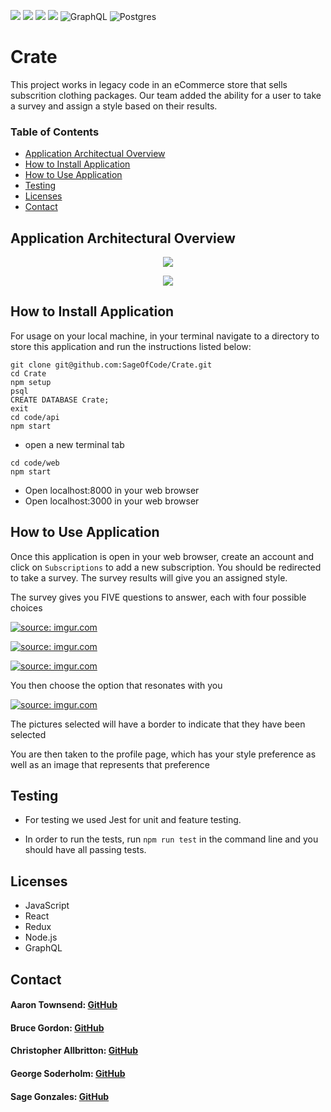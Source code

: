 <!-- Shields -->
![](https://img.shields.io/badge/Redux-informational?style=flat&logo=<LOGO_NAME>&logoColor=white&color=2bbc8a)
![](https://img.shields.io/badge/React-orange)
![](https://img.shields.io/badge/Node.js-green)
![](https://img.shields.io/badge/JavaScript-blue)
<img alt="GraphQL" src="https://img.shields.io/badge/-GraphQL-E10098?style=for-the-badge&logo=graphql"/>
<img alt="Postgres" src ="https://img.shields.io/badge/postgres-%23316192.svg?&style=for-the-badge&logo=postgresql&logoColor=white"/>



# Crate

This project works in legacy code in an eCommerce store that sells subscrition clothing packages. Our team added the ability for a user to take a survey and assign a style based on their results.

### Table of Contents
  - [Application Architectual Overview](#application-architectural-overview)
  - [How to Install Application](#how-to-install-application)
  - [How to Use Application](#how-to-use-application)
  - [Testing](#testing)
  - [Licenses](#licenses)
  - [Contact](#contact)

## Application Architectural Overview

<p align="center">
 <img src="https://i.imgur.com/LKOUbuQ.png">
</p>

<p align="center">
 <img src="https://i.imgur.com/CIK7VnR.png">
</p>



## How to Install Application

For usage on your local machine, in your terminal navigate to a directory to store this application and run the instructions listed below:

```
git clone git@github.com:SageOfCode/Crate.git
cd Crate
npm setup
psql
CREATE DATABASE Crate;
exit
cd code/api
npm start
```
* open a new terminal tab
```
cd code/web
npm start
```
* Open localhost:8000 in your web browser
* Open localhost:3000 in your web browser

## How to Use Application

Once this application is open in your web browser, create an account and click on `Subscriptions` to add a new subscription.
You should be redirected to take a survey. The survey results will give you an assigned style.

The survey gives you FIVE questions to answer, each with four possible choices

<a href="https://imgur.com/dYqTH77"><img src="https://i.imgur.com/dYqTH77.png" title="source: imgur.com" /></a>

<a href="https://imgur.com/EW9kWMy"><img src="https://i.imgur.com/EW9kWMy.png" title="source: imgur.com" /></a>

<a href="https://imgur.com/lzEp0dw"><img src="https://i.imgur.com/lzEp0dw.png" title="source: imgur.com" /></a>

You then choose the option that resonates with you

<a href="https://imgur.com/2nyYNOO"><img src="https://i.imgur.com/2nyYNOO.png" title="source: imgur.com" /></a>

The pictures selected will have a border to indicate that they have been selected

You are then taken to the profile page, which has your style preference as well as an image that represents that preference

## Testing

* For testing we used Jest for unit and feature testing.

* In order to run the tests, run `npm run test` in the command line and you should have all passing tests.
  
## Licenses

  * JavaScript
  * React 
  * Redux
  * Node.js
  * GraphQL

## Contact

#### Aaron Townsend: [GitHub](https://github.com/atownse)
#### Bruce Gordon: [GitHub](https://github.com/bruce-gordon)
#### Christopher Allbritton: [GitHub](https://github.com/Callbritton)
#### George Soderholm: [GitHub](https://github.com/GeorgieGirl24)
#### Sage Gonzales: [GitHub](https://github.com/SageOfCode)
